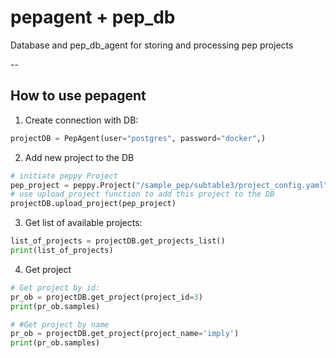 # pepagent + pep_db

Database and pep_db_agent for storing and processing pep projects

--
## How to use pepagent
1) Create connection with DB:
```python
projectDB = PepAgent(user="postgres", password="docker",)
```

2) Add new project to the DB
```python
# initiate peppy Project
pep_project = peppy.Project("/sample_pep/subtable3/project_config.yaml")
# use upload_project function to add this project to the DB
projectDB.upload_project(pep_project)
```

3) Get list of available projects:
```python
list_of_projects = projectDB.get_projects_list()
print(list_of_projects)
```

4) Get project
```python
# Get project by id:
pr_ob = projectDB.get_project(project_id=3)
print(pr_ob.samples)

# #Get project by name
pr_ob = projectDB.get_project(project_name='imply')
print(pr_ob.samples)
```
